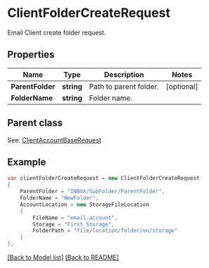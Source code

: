 # ClientFolderCreateRequest
Email Client create folder request.             

## Properties
Name | Type | Description | Notes
------------ | ------------- | ------------- | -------------
**ParentFolder** | **string** | Path to parent folder.              | [optional] 
**FolderName** | **string** | Folder name.              | 

## Parent class

See: [ClientAccountBaseRequest](ClientAccountBaseRequest.md)

## Example
```csharp
var clientFolderCreateRequest = new ClientFolderCreateRequest
{
    ParentFolder = "INBOX/SubFolder/ParentFolder",
    FolderName = "NewFolder",
    AccountLocation = new StorageFileLocation
    {
        FileName = "email.account",
        Storage = "First Storage",
        FolderPath = "file/location/folder/on/storage"
    }
};
```

[[Back to Model list]](Models.md) [[Back to README]](README.md)

